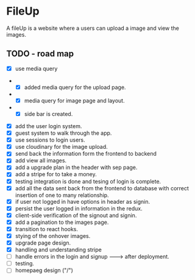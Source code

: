 # FileUp

A fileUp is a website where a users can upload a image and view the images.

## TODO - road map

- [x] use media query

* - [x] added media query for the upload page.
* - [x] media query for image page and layout.
* - [x] side bar is created.

- [x] add the user login system.
- [x] guest system to walk through the app.
- [x] use sessions to login users.
- [x] use cloudinary for the image upload.
- [x] send back the information form the frontend to backend
- [x] add view all images.
- [x] add a upgrade plan in the header with sep page.
- [x] add a stripe for to take a money.
- [x] testing integration is done and tesing of login is complete.
- [x] add all the data sent back from the frontend to database with correct insertion of one to many relationship.
- [x] if user not logged in have options in header as signin.
- [x] persist the user logged in information in the redux.
- [x] client-side verification of the signout and signin.
- [x] add a pagination to the images page.
- [x] transition to react hooks.
- [x] stying of the onhover images.
- [x] upgrade page design.
- [x] handling and understanding stripe
- [ ] handle errors in the login and signup ---> after deployment.
- [ ] testing.
- [ ] homepaeg design ("/")
